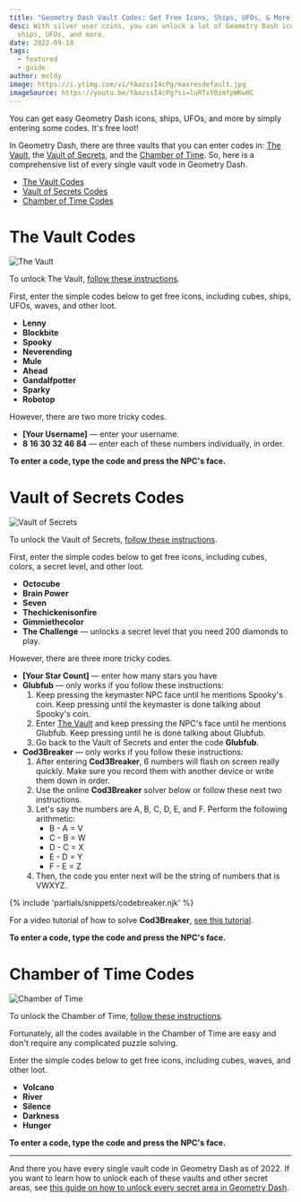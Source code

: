 ```yaml
---
title: "Geometry Dash Vault Codes: Get Free Icons, Ships, UFOs, & More (2024)"
desc: With silver user coins, you can unlock a lot of Geometry Dash icons,
  ships, UFOs, and more.
date: 2022-09-18
tags:
  - featured
  - guide
author: moldy
image: https://i.ytimg.com/vi/YAazssI4cPg/maxresdefault.jpg
imageSource: https://youtu.be/YAazssI4cPg?si=luRTxY0zmfpWKw0C
---
```


You can get easy Geometry Dash icons, ships, UFOs, and more by simply entering some codes. It's free loot!

In Geometry Dash, there are three vaults that you can enter codes in: [The Vault](/posts/geometry-dash-all-vaults-and-secrets-2022/#the-vault), the [Vault of Secrets](/posts/geometry-dash-all-vaults-and-secrets-2022/#vault-of-secrets), and the [Chamber of Time](/posts/geometry-dash-all-vaults-and-secrets-2022/#chamber-of-time). So, here is a comprehensive list of every single vault vode in Geometry Dash.

- [The Vault Codes](#the-vault-codes)
- [Vault of Secrets Codes](#vault-of-secrets-codes)
- [Chamber of Time Codes](#chamber-of-time-codes)

# The Vault Codes

![The Vault](https://i.imgur.com/aSGtgnb.png)

To unlock The Vault, [follow these instructions](/posts/geometry-dash-all-vaults-and-secrets-2022/#the-vault).

First, enter the simple codes below to get free icons, including cubes, ships, UFOs, waves, and other loot.

- **Lenny**
- **Blockbite**
- **Spooky**
- **Neverending**
- **Mule**
- **Ahead**
- **Gandalfpotter**
- **Sparky**
- **Robotop**

However, there are two more tricky codes.

- **[Your Username]** — enter your username.
- **8 16 30 32 46 84** — enter each of these numbers individually, in order.

**To enter a code, type the code and press the NPC's face.**

# Vault of Secrets Codes

![Vault of Secrets](https://i.imgur.com/0bDZMJo.png)

To unlock the Vault of Secrets, [follow these instructions](/posts/geometry-dash-all-vaults-and-secrets-2022/#vault-of-secrets).

First, enter the simple codes below to get free icons, including cubes, colors, a secret level, and other loot.

- **Octocube**
- **Brain Power**
- **Seven**
- **Thechickenisonfire**
- **Gimmiethecolor**
- **The Challenge** — unlocks a secret level that you need 200 diamonds to play.

However, there are three more tricky codes.

- **[Your Star Count]** — enter how many stars you have
- **Glubfub** — only works if you follow these instructions:
    1. Keep pressing the keymaster NPC face until he mentions Spooky's coin. Keep pressing until the keymaster is done talking about Spooky's coin.
    2. Enter [The Vault](#the-vault-codes) and keep pressing the NPC's face until he mentions Glubfub. Keep pressing until he is done talking about Glubfub.
    3. Go back to the Vault of Secrets and enter the code **Glubfub**.
- **Cod3Breaker** — only works if you follow these instructions:
    1. After entering **Cod3Breaker**, 6 numbers will flash on screen really quickly. Make sure you record them with another device or write them down in order.
    2. Use the online **Cod3Breaker** solver below or follow these next two instructions.
    2. Let's say the numbers are A, B, C, D, E, and F. Perform the following arithmetic:
        - B - A = V
        - C - B = W
        - D - C = X
        - E - D = Y
        - F - E = Z
    3. Then, the code you enter next will be the string of numbers that is VWXYZ.

{% include 'partials/snippets/codebreaker.njk' %}

For a video tutorial of how to solve **Cod3Breaker**, [see this tutorial](https://youtu.be/7aBkYQFbwes).

**To enter a code, type the code and press the NPC's face.**

# Chamber of Time Codes

![Chamber of Time](https://i.imgur.com/C1jrRjy.png)

To unlock the Chamber of Time, [follow these instructions](/posts/geometry-dash-all-vaults-and-secrets-2022/#chamber-of-time).

Fortunately, all the codes available in the Chamber of Time are easy and don't require any complicated puzzle solving.

Enter the simple codes below to get free icons, including cubes, waves, and other loot.

- **Volcano**
- **River**
- **Silence**
- **Darkness**
- **Hunger**

**To enter a code, type the code and press the NPC's face.**

---

And there you have every single vault code in Geometry Dash as of 2022. If you want to learn how to unlock each of these vaults and other secret areas, see [this guide on how to unlock every secret area in Geometry Dash](/posts/geometry-dash-all-vaults-and-secrets-2022/).